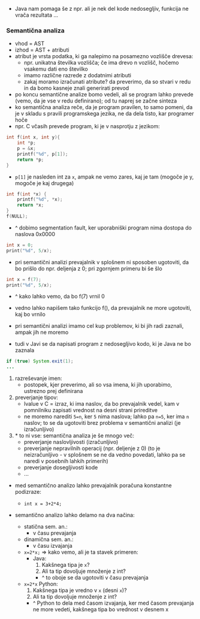 - Java nam pomaga še z npr. ali je nek del kode nedosegljiv, funkcija ne vrača rezultata ...

### Semantična analiza
- vhod = AST
- izhod = AST + atributi
- atribut je vrsta podatka, ki ga nalepimo na posamezno vozlišče drevesa:
	- npr. unikatna številka vozlišča; če ima drevo n vozlišč, hočemo vsakemu dati eno številko
	- imamo različne razrede z dodatnimi atributi
	- zakaj moramo izračunati atribute? da preverimo, da so stvari v redu in da bomo kasneje znali generirati prevod
- po koncu semantične analize bomo vedeli, ali se program lahko prevede (vemo, da je vse v redu definirano); od tu naprej se začne sinteza
- ko semantična analiza reče, da je program pravilen, to samo pomeni, da je v skladu s pravili programskega jezika, ne da dela tisto, kar programer hoče
- npr. C včasih prevede program, ki je v nasprotju z jezikom:
```C
int f(int x, int y){
	int *p;
	p = &x;
	printf("%d", p[1]);
	return *p;
}
```
- `p[1]` je nasleden int za `x`, ampak ne vemo zares, kaj je tam (mogoče je y, mogoče je kaj drugega)
```c
int f(int *x) {
	printf("%d", *x);
	return *x;
}
f(NULL);
```
- ^ dobimo segmentation fault, ker uporabniški program nima dostopa do naslova 0x0000
```c
int x = 0;
print("%d", 5/x);
```
- pri semantični analizi prevajalnik v splošnem ni sposoben ugotoviti, da bo prišlo do npr. deljenja z 0; pri zgornjem primeru bi še šlo
```c
int x = f(7);
print("%d", 5/x);
```
- ^ kako lahko vemo, da bo f(7) vrnil 0
- vedno lahko napišem tako funkcijo f(), da prevajalnik ne more ugotoviti, kaj bo vrnilo

- pri semantični analizi imamo cel kup problemov, ki bi jih radi zaznali, ampak jih ne moremo
- tudi v Javi se da napisati program z nedosegljivo kodo, ki je Java ne bo zaznala
```java
if (true) System.exit(1);
...
```

1. razreševanje imen:
	- postopek, kjer preverimo, ali so vsa imena, ki jih uporabimo, ustrezno prej definirana
2. preverjanje tipov:
	- lvalue v C = izraz, ki ima naslov, da bo prevajalnik vedel, kam v pomnilniku zapisati vrednost na desni strani prireditve
	- ne moremo narediti `5=n`, ker `5` nima naslova; lahko pa `n=5`, ker ima `n` naslov; to se da ugotoviti brez problema v semantični analizi (je izračunljivo)
3. \* to ni vse: semantična analiza je še mnogo več:
	- preverjanje naslovljivosti (izračunljivo)
	- preverjanje nepravilnih operacij (npr. deljenje z 0) (to je neizračunljivo - v splošnem se ne da vedno povedati, lahko pa se naredi v posebnih lahkih primerih)
	- preverjanje dosegljivosti kode
	- ...

- med semantično analizo lahko prevajalnik poračuna konstantne podizraze:
	- `int x = 3+2*4;`

- semantično analizo lahko delamo na dva načina:
	- statična sem. an.:
		- v času prevajanja
	- dinamična sem. an.:
		- v času izvajanja
	- `x=2*x;` => kako vemo, ali je ta stavek primeren:
		- Java:
			1. Kakšnega tipa je `x`?
			2. Ali ta tip dovoljuje množenje z int?
			- ^ to oboje se da ugotoviti v času prevajanja
	- `x=2*x` Python:
		1. Kakšnega tipa je vredno v `x` (desni `x`)?
		2. Ali ta tip dovoljuje množenje z int?
		- ^ Python to dela med časom izvajanja, ker med časom prevajanja ne more vedeti, kakšnega tipa bo vrednost v desnem x